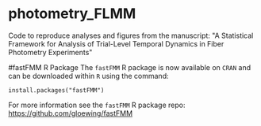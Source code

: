 # photometry_FLMM

Code to reproduce analyses and figures from the manuscript: "A Statistical Framework for Analysis of Trial-Level Temporal Dynamics in Fiber Photometry Experiments"

#fastFMM R Package
The `fastFMM` R package is now available on `CRAN` and can be downloaded within `R` using the command:

```
install.packages("fastFMM")
```

For more information see the `fastFMM` R package repo: https://github.com/gloewing/fastFMM

